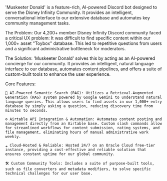 'Muskeeter Donald' is a feature-rich, AI-powered Discord bot designed to serve the Disney Infinity Community. It provides an intelligent, conversational interface to our extensive database and automates key community management tasks.

The Problem:
Our 4,200+ member Disney Infinity Discord community faced a critical UX problem: It was difficult to find specific content within our 1,000+ asset "Toybox" database. This led to repetitive questions from users and a significant administrative bottleneck for moderators.

The Solution:
'Muskeeter Donald' solves this by acting as an AI-powered concierge for our community. It provides an intelligent, natural language interface to our database, automates content pipelines, and offers a suite of custom-built tools to enhance the user experience.

Core Features:

    🤖 AI-Powered Semantic Search (RAG): Utilizes a Retrieval-Augmented Generation (RAG) system powered by Google Gemini to understand natural language queries. This allows users to find assets in our 1,000+ entry database by simply asking a question, reducing discovery time from minutes to seconds.

    ⚙️ Airtable API Integration & Automation: Automates content posting and management directly from an Airtable base. Custom slash commands allow for streamlined workflows for content submission, rating systems, and file management, eliminating hours of manual administrative work weekly.

    ☁️ Cloud-Hosted & Reliable: Hosted 24/7 on an Oracle Cloud free-tier instance, providing a cost-effective and reliable solution that ensures constant uptime for our global community.

    🛠️ Custom Community Tools: Includes a suite of purpose-built tools, such as file converters and metadata modifiers, to solve specific technical challenges for our user base.
